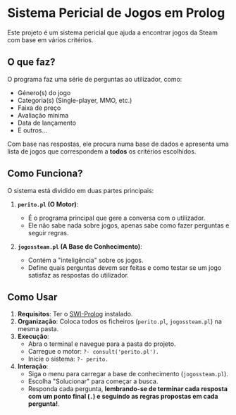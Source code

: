 # Sistema Pericial de Jogos em Prolog

Este projeto é um sistema pericial que ajuda a encontrar jogos da Steam com base em vários critérios.

## O que faz?

O programa faz uma série de perguntas ao utilizador, como:
-   Género(s) do jogo
-   Categoria(s) (Single-player, MMO, etc.)
-   Faixa de preço
-   Avaliação mínima
-   Data de lançamento
-   E outros...

Com base nas respostas, ele procura numa base de dados e apresenta uma lista de jogos que correspondem a **todos** os critérios escolhidos.

## Como Funciona?

O sistema está dividido em duas partes principais:

1.  **`perito.pl` (O Motor)**:
    -   É o programa principal que gere a conversa com o utilizador.
    -   Ele não sabe nada sobre jogos, apenas sabe como fazer perguntas e seguir regras.

2.  **`jogossteam.pl` (A Base de Conhecimento)**:
    -   Contém a "inteligência" sobre os jogos.
    -   Define quais perguntas devem ser feitas e como testar se um jogo satisfaz as respostas do utilizador.

## Como Usar

1.  **Requisitos**: Ter o [SWI-Prolog](https://www.swi-prolog.org/) instalado.
2.  **Organização**: Coloca todos os ficheiros (`perito.pl`, `jogossteam.pl`) na mesma pasta.
3.  **Execução**:
    -   Abra o terminal e navegue para a pasta do projeto.
    -   Carregue o motor: `?- consult('perito.pl').`
    -   Inicie o sistema: `?- perito.`
4.  **Interação**:
    -   Siga o menu para carregar a base de conhecimento (`jogossteam.pl`).
    -   Escolha "Solucionar" para começar a busca.
    -   Responda cada pergunta, **lembrando-se de terminar cada resposta com um ponto final (`.`) e seguindo as regras propostas em cada pergunta!**.
